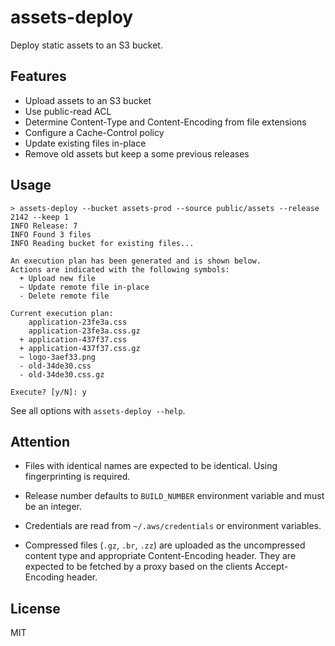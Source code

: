 # assets-deploy

Deploy static assets to an S3 bucket.

## Features

* Upload assets to an S3 bucket
* Use public-read ACL
* Determine Content-Type and Content-Encoding from file extensions
* Configure a Cache-Control policy
* Update existing files in-place
* Remove old assets but keep a some previous releases

## Usage

```console
> assets-deploy --bucket assets-prod --source public/assets --release 2142 --keep 1
INFO Release: 7
INFO Found 3 files
INFO Reading bucket for existing files...

An execution plan has been generated and is shown below.
Actions are indicated with the following symbols:
  + Upload new file
  ~ Update remote file in-place
  - Delete remote file

Current execution plan:
    application-23fe3a.css
    application-23fe3a.css.gz
  + application-437f37.css
  + application-437f37.css.gz
  ~ logo-3aef33.png
  - old-34de30.css
  - old-34de30.css.gz

Execute? [y/N]: y

```

See all options with `assets-deploy --help`.

## Attention

* Files with identical names are expected to be identical. Using fingerprinting is required.

* Release number defaults to `BUILD_NUMBER` environment variable and must be an integer.

* Credentials are read from `~/.aws/credentials` or environment variables.

* Compressed files (`.gz`, `.br`, `.zz`) are uploaded as the uncompressed content type and appropriate Content-Encoding header. They are expected to be fetched by a proxy based on the clients Accept-Encoding header.

## License

MIT
